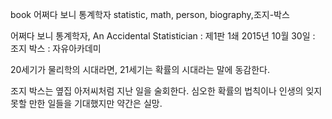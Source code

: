 book
어쩌다 보니 통계학자
statistic, math, person, biography,조지-박스

어쩌다 보니 통계학자, An Accidental Statistician
:   제1판 1쇄 2015년 10월 30일
:   조지 박스
:   자유아카데미


20세기가 물리학의 시대라면, 21세기는 확률의 시대라는 말에 동감한다.

조지 박스는 옆집 아저씨처럼 지난 일을 술회한다. 심오한 확률의 법칙이나 인생의 잊지 못할 만한 일들을 기대했지만 약간은 실망.

